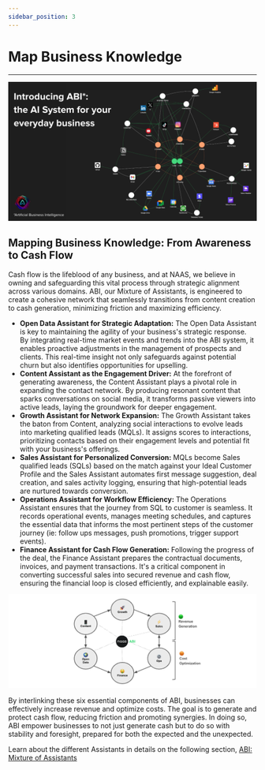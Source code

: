 ```yaml
---
sidebar_position: 3
---
```


# Map Business Knowledge
---

![KG](../mission/img/KG.png)



## Mapping Business Knowledge: From Awareness to Cash Flow

Cash flow is the lifeblood of any business, and at NAAS, we believe in owning and safeguarding this vital process through strategic alignment across various domains. ABI, our Mixture of Assistants, is engineered to create a cohesive network that seamlessly transitions from content creation to cash generation, minimizing friction and maximizing efficiency.

* **Open Data Assistant for Strategic Adaptation:**  The Open Data Assistant is key to maintaining the agility of your business's strategic response. By integrating real-time market events and trends into the ABI system, it enables proactive adjustments in the management of prospects and clients. This real-time insight not only safeguards against potential churn but also identifies opportunities for upselling.
* **Content Assistant as the Engagement Driver:** At the forefront of generating awareness, the Content Assistant plays a pivotal role in expanding the contact network. By producing resonant content that sparks conversations on social media, it transforms passive viewers into active leads, laying the groundwork for deeper engagement.
* **Growth Assistant for Network Expansion:** The Growth Assistant takes the baton from Content, analyzing social interactions to evolve leads into marketing qualified leads (MQLs). It assigns scores to interactions, prioritizing contacts based on their engagement levels and potential fit with your business's offerings.
* **Sales Assistant for Personalized Conversion:** MQLs become Sales qualified leads  (SQLs) based on the match against your Ideal Customer Profile and the Sales Assistant automates first message suggestion, deal creation, and sales activity logging, ensuring that high-potential leads are nurtured towards conversion.
* **Operations Assistant for Workflow Efficiency:** The Operations Assistant ensures that the journey from SQL to customer is seamless. It records operational events, manages meeting schedules, and captures the essential data that informs the most pertinent steps of the customer journey (ie: follow ups messages, push promotions, trigger support events).
* **Finance Assistant for Cash Flow Generation:** Following the progress of the deal, the Finance Assistant prepares the contractual documents, invoices, and payment transactions. It's a critical component in converting successful sales into secured revenue and cash flow, ensuring the financial loop is closed efficiently, and explainable easily.

![engines](../mission/img/engines.png)

By interlinking these six essential components of ABI, businesses can effectively increase revenue and optimize costs. The goal is to generate and protect cash flow, reducing friction and promoting synergies. In doing so, ABI empower businesses to not just generate cash but to do so with stability and foresight, prepared for both the expected and the unexpected.

Learn about the different Assistants in details on the following section, [ABI: Mixture of Assistants](usage/abi/introduction)

